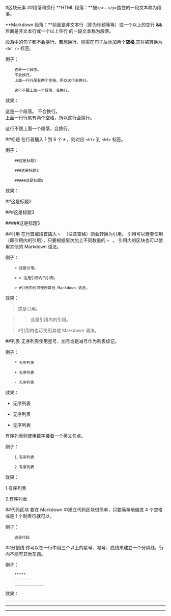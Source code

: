 #区块元素
##段落和换行
**HTML 段落：**被`<p>`...`</p>`围住的一段文本称为段落。

**Markdown 段落：**前面是非文本行（即为标题等等）或一个以上的空行 **&&** 后面是非文本行或一个以上空行 的一段文本称为段落。

段落中的句子都不会换行。若想换行，则需在句子后添加两个**空格**,其将被转换为 `<br />` 标签。

例子：

        这是一个段落。
        不会换行。  
        上面一行行尾有两个空格，所以这行会换行。

        这行不跟上面一个段落，会换行。

效果：

这是一个段落。
不会换行。  
上面一行行尾有两个空格，所以这行会换行。

这行不跟上面一个段落，会换行。


##标题
在行首插入 1 到 6 个 `#` ，则对应 `<h1>` 到 `<h6>` 标签。

例子：

        ##这是标题2

        ###这是标题3

        #####这是标题5

效果：

##这是标题2

###这是标题3

#####这是标题5

##引用
在行首或段首插入 `> ` （注意空格）则会转换为引用。
引用可以嵌套使用（即引用内的引用），只要根据层次加上不同数量的 `> ` 。
引用内的区块也可以使用其他的 Markdown 语法。

例子：

        > 这是引用。

        > > 这是引用内的引用。

        > #引用内也可使用其他 Markdown 语法。

效果：

> 这是引用。

> > 这是引用内的引用。

> #引用内也可使用其他 Markdown 语法。

##列表
无序列表使用星号、加号或是减号作为列表标记。

例子：

        * 无序列表

        + 无序列表

        - 无序列表

效果：

* 无序列表

+ 无序列表

- 无序列表

有序列表则使用数字接着一个英文句点。

例子：

        1.有序列表

        2.有序列表

效果：

1.有序列表

2.有序列表

##代码区块
要在 Markdown 中建立代码区块很简单，只要简单地缩进 4 个空格或是 1 个制表符就可以。

例子：

        这是代码

##分割线
你可以在一行中用三个以上的星号、减号、底线来建立一个分隔线，行内不能有其他东西。

例子：

        *****
        --------
        _____________


效果：

*****
--------
_____________
